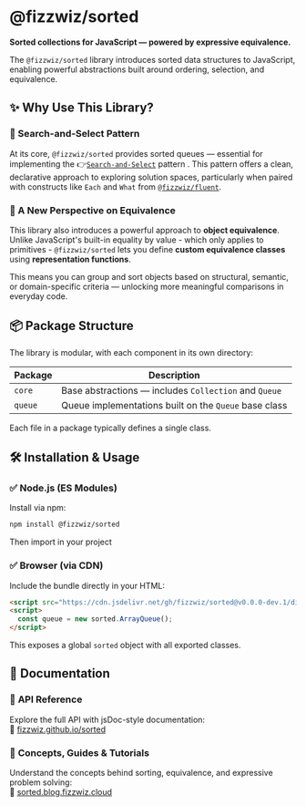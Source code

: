 # @fizzwiz/sorted

**Sorted collections for JavaScript — powered by expressive equivalence.**

The `@fizzwiz/sorted` library introduces sorted data structures to JavaScript, enabling powerful abstractions built around ordering, selection, and equivalence. 

## ✨ Why Use This Library?

### 🧬 Search-and-Select Pattern

At its core, `@fizzwiz/sorted` provides sorted queues — essential for implementing the 👉[`Search-and-Select`](https://blog.fizzwiz.cloud/2025/06/search-and-select-pattern.html) pattern . This pattern offers a clean, declarative approach to exploring solution spaces, particularly when paired with constructs like `Each` and `What` from [`@fizzwiz/fluent`](https://fluent.blog.fizzwiz.cloud). 

### 📣 A New Perspective on Equivalence

This library also introduces a powerful approach to **object equivalence**. Unlike JavaScript's built-in equality by value - which only applies to primitives - `@fizzwiz/sorted` lets you define **custom equivalence classes** using **representation functions**.

This means you can group and sort objects based on structural, semantic, or domain-specific criteria — unlocking more meaningful comparisons in everyday code.

## 📦 Package Structure

The library is modular, with each component in its own directory:

| Package   | Description                                   |
|-----------|-----------------------------------------------|
| `core`    | Base abstractions — includes `Collection` and `Queue` |
| `queue`   | Queue implementations built on the `Queue` base class |

Each file in a package typically defines a single class.

## 🛠️ Installation & Usage

### ✅ Node.js (ES Modules)

Install via npm:

```bash
npm install @fizzwiz/sorted
```
Then import in your project

### ✅ Browser (via CDN)

Include the bundle directly in your HTML:
```html
<script src="https://cdn.jsdelivr.net/gh/fizzwiz/sorted@v0.0.0-dev.1/dist/sorted.bundle.js"></script>
<script>
  const queue = new sorted.ArrayQueue();
</script>
```

This exposes a global `sorted` object with all exported classes.

## 📄 Documentation

### 📘 **API Reference**

Explore the full API with jsDoc-style documentation:  
🔗 [fizzwiz.github.io/sorted](https://fizzwiz.github.io/sorted)

### 🧠 **Concepts, Guides & Tutorials**
Understand the concepts behind sorting, equivalence, and expressive problem solving:  
🔗 [sorted.blog.fizzwiz.cloud](https://sorted-js.blogspot.com)
